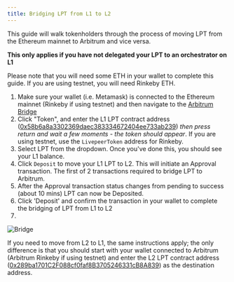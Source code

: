 ```yaml
---
title: Bridging LPT from L1 to L2
---
```


This guide will walk tokenholders through the process of moving LPT from the Ethereum mainnet to Arbitrum and vice versa.

**This only applies if you have not delegated your LPT to an orchestrator on L1**

Please note that you will need some ETH in your wallet to complete this guide. If you are using testnet, you will need Rinkeby ETH.

1. Make sure your wallet (i.e. Metamask) is connected to the Ethereum mainnet (Rinkeby if using testnet) and then navigate to the [Arbitrum Bridge](https://bridge.arbitrum.io/)
2. Click "Token", and enter the L1 LPT contract address ([0x58b6a8a3302369daec383334672404ee733ab239](/protocol/reference/deployed)) _then press return and wait a few moments - the token should appear_. If you are using testnet, use the `LivepeerToken` address for Rinkeby.
3. Select LPT from the dropdown. Once you've done this, you should see your L1 balance.
4. Click `Deposit` to move your L1 LPT to L2.  This will initiate an Approval transaction.  The first of 2 transactions required to bridge LPT to Arbitrum.
5. After the Approval transaction status changes from pending to success (about 10 mins) LPT can now be Deposited.
6. Click 'Deposit' and confirm the transaction in your wallet to complete the bridging of LPT from L1 to L2
7. 
![Bridge](https://user-images.githubusercontent.com/89408276/155375033-6fd66e8a-53ab-43e9-9fe6-3a0cec847a55.jpg)

If you need to move from L2 to L1, the same instructions apply; the only difference is that you should start with your wallet connected to Arbitrum (Arbitrum Rinkeby if using testnet) and enter the L2 LPT contract address ([0x289ba1701C2F088cf0faf8B3705246331cB8A839](/protocol/reference/deployed)) as the destination address.

